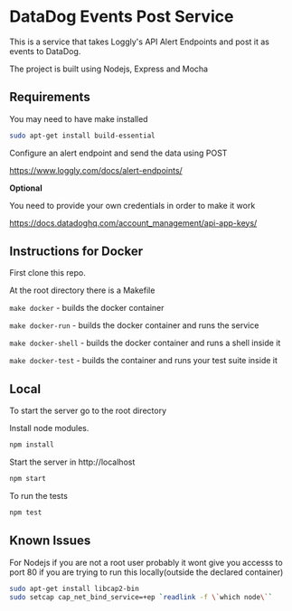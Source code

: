 # DataDog Events Post Service

This is a service that takes Loggly's API Alert Endpoints
and post it as events to DataDog.

The project is built using Nodejs, Express and Mocha

## Requirements

You may need to have make installed 

``` Bash
sudo apt-get install build-essential
```

Configure an alert endpoint and send the data using POST

https://www.loggly.com/docs/alert-endpoints/

**Optional**

You need to provide your own credentials in order to make it work

https://docs.datadoghq.com/account_management/api-app-keys/



## Instructions for Docker

First clone this repo.

At the root directory there is a Makefile

`make docker` - builds the docker container

`make docker-run` - builds the docker container and runs the service

`make docker-shell` - builds the docker container and runs a shell inside it

`make docker-test` - builds the container and runs your test suite inside it


## Local

To start the server go to the root directory

Install node modules.

``` Bash
npm install
```

Start the server in http://localhost

``` Bash
npm start
```
To run the tests

``` Bash
npm test
```

## Known Issues

For Nodejs if you are not a root user probably it wont give you accesss to port 80 if you are trying to run this locally(outside the declared container)

``` Bash
sudo apt-get install libcap2-bin
sudo setcap cap_net_bind_service=+ep `readlink -f \`which node\``
```
